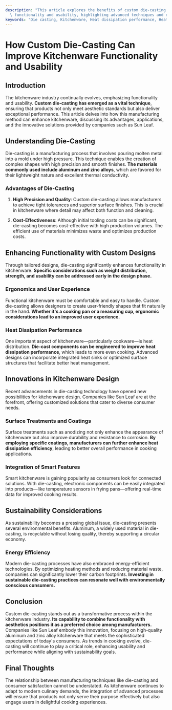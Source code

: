 ```yaml
---
description: "This article explores the benefits of custom die-casting in enhancing kitchenware\
  \ functionality and usability, highlighting advanced techniques and design optimization."
keywords: "Die casting, Kitchenware, Heat dissipation performance, Heat dissipation efficiency"
---
```

# How Custom Die-Casting Can Improve Kitchenware Functionality and Usability

## Introduction

The kitchenware industry continually evolves, emphasizing functionality and usability. **Custom die-casting has emerged as a vital technique**, ensuring that products not only meet aesthetic standards but also deliver exceptional performance. This article delves into how this manufacturing method can enhance kitchenware, discussing its advantages, applications, and the innovative solutions provided by companies such as Sun Leaf.

## Understanding Die-Casting 

Die-casting is a manufacturing process that involves pouring molten metal into a mold under high pressure. This technique enables the creation of complex shapes with high precision and smooth finishes. **The materials commonly used include aluminum and zinc alloys**, which are favored for their lightweight nature and excellent thermal conductivity. 

### Advantages of Die-Casting 

1. **High Precision and Quality**: Custom die-casting allows manufacturers to achieve tight tolerances and superior surface finishes. This is crucial in kitchenware where detail may affect both function and cleaning.

2. **Cost-Effectiveness**: Although initial tooling costs can be significant, die-casting becomes cost-effective with high production volumes. The efficient use of materials minimizes waste and optimizes production costs.

## Enhancing Functionality with Custom Designs

Through tailored designs, die-casting significantly enhances functionality in kitchenware. **Specific considerations such as weight distribution, strength, and usability can be addressed early in the design phase.**

### Ergonomics and User Experience

Functional kitchenware must be comfortable and easy to handle. Custom die-casting allows designers to create user-friendly shapes that fit naturally in the hand. **Whether it's a cooking pan or a measuring cup, ergonomic considerations lead to an improved user experience.**

### Heat Dissipation Performance

One important aspect of kitchenware—particularly cookware—is heat distribution. **Die-cast components can be engineered to improve heat dissipation performance**, which leads to more even cooking. Advanced designs can incorporate integrated heat sinks or optimized surface structures that facilitate better heat management.

## Innovations in Kitchenware Design

Recent advancements in die-casting technology have opened new possibilities for kitchenware design. Companies like Sun Leaf are at the forefront, offering customized solutions that cater to diverse consumer needs.

### Surface Treatments and Coatings

Surface treatments such as anodizing not only enhance the appearance of kitchenware but also improve durability and resistance to corrosion. **By employing specific coatings, manufacturers can further enhance heat dissipation efficiency**, leading to better overall performance in cooking applications.

### Integration of Smart Features

Smart kitchenware is gaining popularity as consumers look for connected solutions. With die-casting, electronic components can be easily integrated into products—like temperature sensors in frying pans—offering real-time data for improved cooking results. 

## Sustainability Considerations 

As sustainability becomes a pressing global issue, die-casting presents several environmental benefits. Aluminum, a widely used material in die-casting, is recyclable without losing quality, thereby supporting a circular economy.

### Energy Efficiency

Modern die-casting processes have also embraced energy-efficient technologies. By optimizing heating methods and reducing material waste, companies can significantly lower their carbon footprints. **Investing in sustainable die-casting practices can resonate well with environmentally conscious consumers.**

## Conclusion 

Custom die-casting stands out as a transformative process within the kitchenware industry. **Its capability to combine functionality with aesthetics positions it as a preferred choice among manufacturers.** Companies like Sun Leaf embody this innovation, focusing on high-quality aluminum and zinc alloy kitchenware that meets the sophisticated expectations of today's consumers. As trends in cooking evolve, die-casting will continue to play a critical role, enhancing usability and performance while aligning with sustainability goals.

## Final Thoughts 

The relationship between manufacturing techniques like die-casting and consumer satisfaction cannot be understated. As kitchenware continues to adapt to modern culinary demands, the integration of advanced processes will ensure that products not only serve their purpose effectively but also engage users in delightful cooking experiences.
